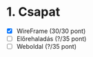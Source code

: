 # 1. Csapat

- [x] WireFrame (30/30 pont)
- [ ] Előrehaladás (?/35 pont)
- [ ] Weboldal (?/35 pont)
